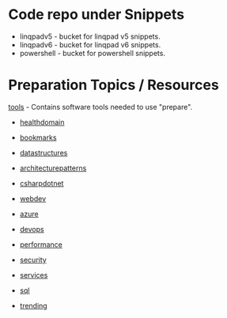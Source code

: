# Code repo under Snippets
- linqpadv5 - bucket for linqpad v5 snippets.
- linqpadv6 - bucket for linqpad v6 snippets.
- powershell - bucket for powershell snippets.

# Preparation Topics / Resources
[tools](/tools/tools.md) - Contains software tools needed to use "prepare".  
- [healthdomain](healthdomain/healthdomain.md)
- [bookmarks](bookmarks/bookmarks.md)
- [datastructures](datastructures/datastructures.md)
- [architecturepatterns](architecturepatterns/architecturepatterns.md)
- [csharpdotnet](csharpdotnet/csharpdotnet.md)
- [webdev](webdev/webdev.md)
- [azure](azure/azure.md)
- [devops](devops/devops.md)
- [performance](performance/performance.md)
- [security](security/security.md)
- [services](services/services.md)
- [sql](sql/sql.md)

- [trending](trending/trending.md)
